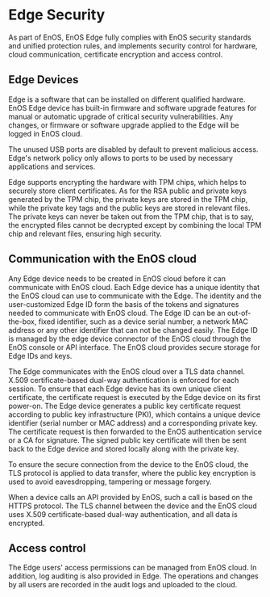 # Edge Security

As part of EnOS, EnOS Edge fully complies with EnOS security standards and unified protection rules, and implements security control for hardware, cloud communication, certificate encryption and access control.

## Edge Devices

Edge is a software that can be installed on different qualified hardware. EnOS Edge device has built-in firmware and software upgrade features for manual or automatic upgrade of critical security vulnerabilities. Any changes, or firmware or software upgrade applied to the Edge will be logged in EnOS cloud.

The unused USB ports are disabled by default to prevent malicious access. Edge's network policy only allows to ports to be used by necessary applications and services.

Edge supports encrypting the hardware with TPM chips, which helps to securely store client certificates. As for the RSA public and private keys generated by the TPM chip, the private keys are stored in the TPM chip, while the private key tags and the public keys are stored in relevant files. The private keys can never be taken out from the TPM chip, that is to say, the encrypted files cannot be decrypted except by combining the local TPM chip and relevant files, ensuring high security.


## Communication with the EnOS cloud

Any Edge device needs to be created in EnOS cloud before it can communicate with EnOS cloud. Each Edge device has a unique identity that the EnOS cloud can use to communicate with the Edge. The identity and the user-customized Edge ID form the basis of the tokens and signatures needed to communicate with EnOS cloud. The Edge ID can be an out-of-the-box, fixed identifier, such as a device serial number, a network MAC address or any other identifier that can not be changed easily. The Edge ID is managed by the edge device connector of the EnOS cloud through the EnOS console or API interface. The EnOS cloud provides secure storage for Edge IDs and keys.

The Edge communicates with the EnOS cloud over a TLS data channel. X.509 certificate-based dual-way authentication is enforced for each session. To ensure that each Edge device has its own unique client certificate, the certificate request is executed by the Edge device on its first power-on. The Edge device generates a public key certificate request according to public key infrastructure (PKI), which contains a unique device identifier (serial number or MAC address) and a corresponding private key. The certificate request is then forwarded to the EnOS authentication service or a CA for signature. The signed public key certificate will then be sent back to the Edge device and stored locally along with the private key.

To ensure the secure connection from the device to the EnOS cloud, the TLS protocol is applied to data transfer, where the public key encryption is used to avoid eavesdropping, tampering or message forgery.

When a device calls an API provided by EnOS, such a call is based on the HTTPS protocol. The TLS channel between the device and the EnOS cloud uses X.509 certificate-based dual-way authentication, and all data is encrypted.


## Access control

The Edge users' access permissions can be managed from EnOS cloud. In addition, log auditing is also provided in Edge. The operations and changes by all users are recorded in the audit logs and uploaded to the cloud.



